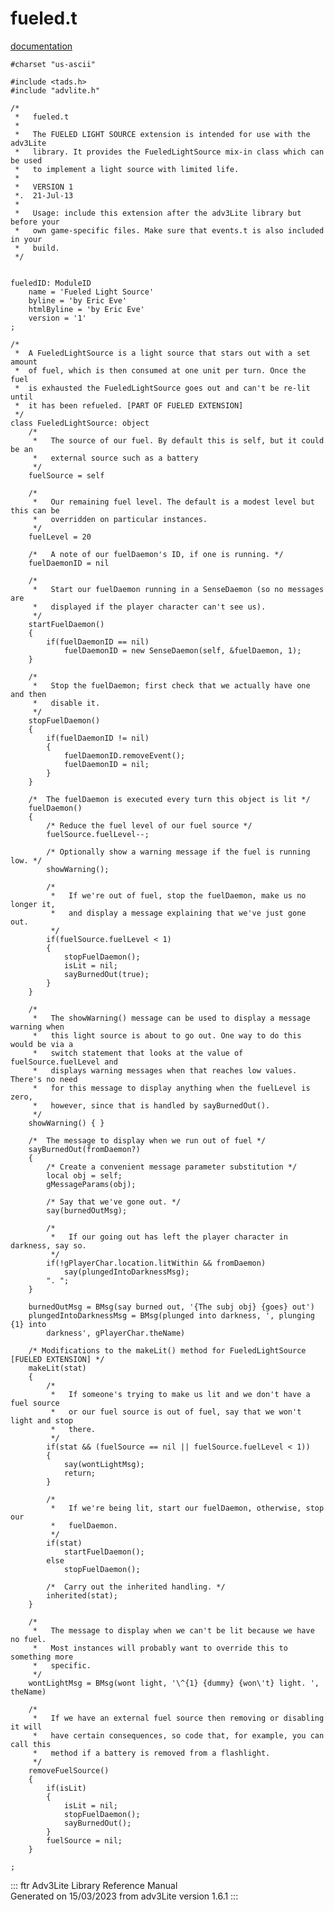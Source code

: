 # fueled.t

[documentation](../file/fueled.t.html)

    #charset "us-ascii"

    #include <tads.h>
    #include "advlite.h"

    /*
     *   fueled.t
     *
     *   The FUELED LIGHT SOURCE extension is intended for use with the adv3Lite
     *   library. It provides the FueledLightSource mix-in class which can be used
     *   to implement a light source with limited life.
     *
     *   VERSION 1
     *.  21-Jul-13
     *
     *   Usage: include this extension after the adv3Lite library but before your
     *   own game-specific files. Make sure that events.t is also included in your
     *   build.
     */


    fueledID: ModuleID
        name = 'Fueled Light Source'
        byline = 'by Eric Eve'
        htmlByline = 'by Eric Eve'
        version = '1'    
    ;

    /* 
     *  A FueledLightSource is a light source that stars out with a set amount
     *  of fuel, which is then consumed at one unit per turn. Once the fuel
     *  is exhausted the FueledLightSource goes out and can't be re-lit until
     *  it has been refueled. [PART OF FUELED EXTENSION] 
     */
    class FueledLightSource: object
        /* 
         *   The source of our fuel. By default this is self, but it could be an
         *   external source such as a battery
         */
        fuelSource = self
        
        /*   
         *   Our remaining fuel level. The default is a modest level but this can be
         *   overridden on particular instances.
         */
        fuelLevel = 20
        
        /*   A note of our fuelDaemon's ID, if one is running. */
        fuelDaemonID = nil
        
        /*  
         *   Start our fuelDaemon running in a SenseDaemon (so no messages are
         *   displayed if the player character can't see us).
         */
        startFuelDaemon()
        {
            if(fuelDaemonID == nil)
                fuelDaemonID = new SenseDaemon(self, &fuelDaemon, 1);
        }
        
        /*  
         *   Stop the fuelDaemon; first check that we actually have one and then
         *   disable it.
         */
        stopFuelDaemon()
        {
            if(fuelDaemonID != nil)
            {
                fuelDaemonID.removeEvent();
                fuelDaemonID = nil;
            }
        }
        
        /*  The fuelDaemon is executed every turn this object is lit */
        fuelDaemon()
        {
            /* Reduce the fuel level of our fuel source */
            fuelSource.fuelLevel--;
            
            /* Optionally show a warning message if the fuel is running low. */
            showWarning();
            
            /* 
             *   If we're out of fuel, stop the fuelDaemon, make us no longer it,
             *   and display a message explaining that we've just gone out.
             */
            if(fuelSource.fuelLevel < 1)
            {
                stopFuelDaemon();
                isLit = nil;
                sayBurnedOut(true);
            }
        }
        
        /* 
         *   The showWarning() message can be used to display a message warning when
         *   this light source is about to go out. One way to do this would be via a
         *   switch statement that looks at the value of fuelSource.fuelLevel and
         *   displays warning messages when that reaches low values. There's no need
         *   for this message to display anything when the fuelLevel is zero,
         *   however, since that is handled by sayBurnedOut().
         */
        showWarning() { }
        
        /*  The message to display when we run out of fuel */
        sayBurnedOut(fromDaemon?)
        {
            /* Create a convenient message parameter substitution */
            local obj = self;        
            gMessageParams(obj);
            
            /* Say that we've gone out. */
            say(burnedOutMsg);
            
            /* 
             *   If our going out has left the player character in darkness, say so.
             */
            if(!gPlayerChar.location.litWithin && fromDaemon)
                say(plungedIntoDarknessMsg);
            ". ";
        }
        
        burnedOutMsg = BMsg(say burned out, '{The subj obj} {goes} out')
        plungedIntoDarknessMsg = BMsg(plunged into darkness, ', plunging {1} into
            darkness', gPlayerChar.theName)
        
        /* Modifications to the makeLit() method for FueledLightSource [FUELED EXTENSION] */
        makeLit(stat)
        {
            /* 
             *   If someone's trying to make us lit and we don't have a fuel source
             *   or our fuel source is out of fuel, say that we won't light and stop
             *   there.
             */
            if(stat && (fuelSource == nil || fuelSource.fuelLevel < 1))
            {
                say(wontLightMsg);
                return;
            }
            
            /*  
             *   If we're being lit, start our fuelDaemon, otherwise, stop our
             *   fuelDaemon.
             */
            if(stat)
                startFuelDaemon();
            else
                stopFuelDaemon();
            
            /*  Carry out the inherited handling. */
            inherited(stat);        
        }
        
        /*  
         *   The message to display when we can't be lit because we have no fuel.
         *   Most instances will probably want to override this to something more
         *   specific.
         */
        wontLightMsg = BMsg(wont light, '\^{1} {dummy} {won\'t} light. ', theName)
        
        /* 
         *   If we have an external fuel source then removing or disabling it will
         *   have certain consequences, so code that, for example, you can call this
         *   method if a battery is removed from a flashlight.
         */
        removeFuelSource()
        {
            if(isLit)
            {
                isLit = nil;
                stopFuelDaemon();
                sayBurnedOut();           
            }
            fuelSource = nil;
        }
            
    ;

::: ftr
Adv3Lite Library Reference Manual\
Generated on 15/03/2023 from adv3Lite version 1.6.1
:::
